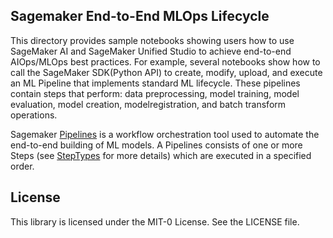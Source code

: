 ## Sagemaker End-to-End MLOps Lifecycle

This directory provides sample notebooks showing users how to use SageMaker AI and SageMaker Unified Studio to achieve end-to-end AIOps/MLOps best practices. For example, several notebooks show how to call the SageMaker SDK(Python API) to create, modify, upload, and execute an ML Pipeline that implements standard ML lifecycle. These pipelines contain steps that perform: data preprocessing, model training, model evaluation, model creation, modelregistration, and batch transform operations. 

Sagemaker [Pipelines](https://docs.aws.amazon.com/sagemaker/latest/dg/pipelines-overview.html) is a workflow orchestration tool used to automate the end-to-end building of ML models. A Pipelines consists of one or more Steps (see [StepTypes](https://docs.aws.amazon.com/sagemaker/latest/dg/build-and-manage-steps.html) for more details) which are executed in a specified order. 


## License

This library is licensed under the MIT-0 License. See the LICENSE file.

